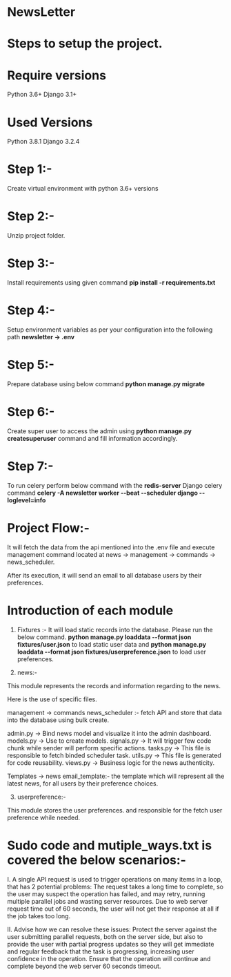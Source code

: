 # NewsLetter

# Steps to setup the project. 

# Require versions 
Python 3.6+ 
Django 3.1+

# Used Versions
Python 3.8.1
Django 3.2.4

# Step 1:- 
Create virtual environment with python 3.6+ versions

# Step 2:- 
Unzip project folder.

# Step 3:- 
Install requirements using given command **pip install -r requirements.txt** 

# Step 4:- 
Setup environment variables as per your configuration into the following path **newsletter -> .env**

# Step 5:- 
Prepare database using below command **python manage.py migrate**

# Step 6:- 
Create super user to access the admin using **python manage.py createsuperuser** command and fill information accordingly. 

# Step 7:- 
To run celery perform below command with the **redis-server**
Django celery command **celery -A newsletter worker --beat --scheduler django --loglevel=info**

# Project Flow:- 
It will fetch the data from the api mentioned into the .env file and execute management command located
at news -> management -> commands -> news_scheduler. 

After its execution, it will send an email to all database users by their preferences.

# Introduction of each module 

1) Fixtures :- 
It will load static records into the database. Please run the below command. **python manage.py loaddata --format json fixtures/user.json** to load static user data and **python manage.py loaddata --format json fixtures/userpreference.json** to load user preferences. 

2) news:- 

This module represents the records and information regarding to the news. 

Here is the use of specific files.

management -> commands 
news_scheduler :- fetch API and store that data into the database using bulk create. 

admin.py -> Bind news model and visualize it into the admin dashboard.
models.py -> Use to create models. 
signals.py -> It will trigger few code chunk while sender will perform specific actions. 
tasks.py -> This file is responsible to fetch binded scheduler task. 
utils.py -> This file is generated for code reusability. 
views.py -> Business logic for the news authenticity. 

Templates -> news 
email_template:- 
the template which will represent all the latest news, for all users by their preference choices. 

3) userpreference:- 

This module stores the user preferences. and responsible for the fetch user preference while needed. 

# Sudo code and mutiple_ways.txt is covered the below scenarios:-
I. A single API request is used to trigger operations on many items in a loop, that has 2 potential problems:
 The request takes a long time to complete, so the user may suspect the operation has failed, and may retry, running multiple parallel jobs and wasting server resources.
 Due to web server request time out of 60 seconds, the user will not get their response at all if the job takes too long.

II. Advise how we can resolve these issues:
Protect the server against the user submitting parallel requests, both on the server side, but also to provide the user with partial progress updates so they will get immediate and regular feedback that the task is progressing, increasing user confidence in the operation.
Ensure that the operation will continue and complete beyond the web server 60 seconds timeout.
 

